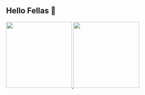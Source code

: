 ## Hello Fellas 👋

<div>
  <a href="https://github.com/artpimentel">
  <img height="180em" src="https://github-readme-stats.vercel.app/api?username=artpimentel&show_icons=false&theme=dark&include_all_commits=true&count_private=true"/>
  <img height="180em" src="https://github-readme-stats.vercel.app/api/top-langs/?username=artpimentel&layout=compact&langs_count=16&theme=dark"/>
</div>

<!--
**artpimentel/artpimentel** is a ✨ _special_ ✨ repository because its `README.md` (this file) appears on your GitHub profile.

Here are some ideas to get you started:

- 🔭 I’m currently working on ...
- 🌱 I’m currently learning ...
- 👯 I’m looking to collaborate on ...
- 🤔 I’m looking for help with ...
- 💬 Ask me about ...
- 📫 How to reach me: ...
-->
